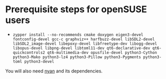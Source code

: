 # Prerequisite steps for openSUSE users

- `zypper install --no-recommends cmake doxygen eigen3-devel fontconfig-devel gcc-c graphviz++ harfbuzz-devel libSDL2-devel libSDL2_image-devel libepoxy-devel libfreetype-dev libogg-devel libopus-devel libpng-devel libtoml11-dev qt6-declarative-dev qt6-quickcontrols2 qt6-multimedia-dev opusfile-devel python3-Cython python3-Mako python3-lz4 python3-Pillow python3-Pygments python3-toml python3-devel`

You will also need [nyan](https://github.com/SFTtech/nyan/blob/master/doc/building.md) and its dependencies.
